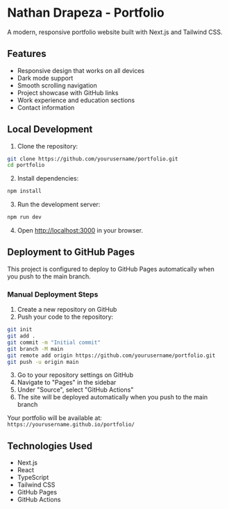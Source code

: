 # Nathan Drapeza - Portfolio

A modern, responsive portfolio website built with Next.js and Tailwind CSS.

## Features

- Responsive design that works on all devices
- Dark mode support
- Smooth scrolling navigation
- Project showcase with GitHub links
- Work experience and education sections
- Contact information

## Local Development

1. Clone the repository:
```bash
git clone https://github.com/yourusername/portfolio.git
cd portfolio
```

2. Install dependencies:
```bash
npm install
```

3. Run the development server:
```bash
npm run dev
```

4. Open [http://localhost:3000](http://localhost:3000) in your browser.

## Deployment to GitHub Pages

This project is configured to deploy to GitHub Pages automatically when you push to the main branch.

### Manual Deployment Steps

1. Create a new repository on GitHub
2. Push your code to the repository:
```bash
git init
git add .
git commit -m "Initial commit"
git branch -M main
git remote add origin https://github.com/yourusername/portfolio.git
git push -u origin main
```

3. Go to your repository settings on GitHub
4. Navigate to "Pages" in the sidebar
5. Under "Source", select "GitHub Actions"
6. The site will be deployed automatically when you push to the main branch

Your portfolio will be available at: `https://yourusername.github.io/portfolio/`

## Technologies Used

- Next.js
- React
- TypeScript
- Tailwind CSS
- GitHub Pages
- GitHub Actions 